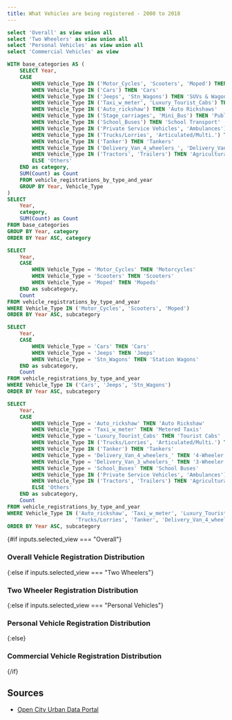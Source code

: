 ```yaml
---
title: What Vehicles are being registered - 2000 to 2018
---
```

<script>
    let myColors = [
        // Warm oranges and peaches
        '#de988a', // Pastel peach
        '#fae9c3', // Pale gold

        // Pinks and roses
        '#e0a8b5', // Light rose
        '#eba0c0', // Baby pink
        '#e3bcd9', // Lavender pink

        // Purples and lavenders
        '#D4B5FA', // Soft purple
        '#E2C6FA', // Pale violet
        '#FAF0FA', // Soft periwinkle

        // Blues and periwinkles
        '#B5D1FA', // Light sky blue
        '#C4DDFA', // Pale blue
        '#D1E5FA', // Soft azure
        '#E9F5FA', // Pale cerulean

        // Yellow tones
        '#faeaa7', // Soft butter
        '#f0e6c5', // Pale vanilla

        // Transitional hues
        '#FAD1E5', // Soft salmon pink
        '#FAE0EB', // Light coral pink
        '#FAEEF5', // Pale rose pink
        '#F5E6FA', // Soft lavender
        '#E6F0FA', // Pale sky blue
        '#F0F7FA'  // Light air blue
    ]
</script>


```sql view_options
select 'Overall' as view union all
select 'Two Wheelers' as view union all 
select 'Personal Vehicles' as view union all
select 'Commercial Vehicles' as view
```
```sql all_categories
WITH base_categories AS (
    SELECT Year,
    CASE 
        WHEN Vehicle_Type IN ('Motor_Cycles', 'Scooters', 'Moped') THEN 'Two Wheelers'
        WHEN Vehicle_Type IN ('Cars') THEN 'Cars'
        WHEN Vehicle_Type IN ('Jeeps', 'Stn_Wagons') THEN 'SUVs & Wagons'
        WHEN Vehicle_Type IN ('Taxi_w_meter', 'Luxury_Tourist_Cabs') THEN 'Taxi Services'
        WHEN Vehicle_Type IN ('Auto_rickshaw') THEN 'Auto Rickshaws'
        WHEN Vehicle_Type IN ('Stage_carriages', 'Mini_Bus') THEN 'Public Transport'
        WHEN Vehicle_Type IN ('School_Buses') THEN 'School Transport'
        WHEN Vehicle_Type IN ('Private Service Vehicles', 'Ambulances') THEN 'Service Vehicles'
        WHEN Vehicle_Type IN ('Trucks/Lorries', 'Articulated/Multi.') THEN 'Heavy Transport'
        WHEN Vehicle_Type IN ('Tanker') THEN 'Tankers'
        WHEN Vehicle_Type IN ('Delivery_Van_4_wheelers_', 'Delivery_Van_3_wheelers_') THEN 'Delivery Vehicles'
        WHEN Vehicle_Type IN ('Tractors', 'Trailers') THEN 'Agricultural Vehicles'
        ELSE 'Others'
    END as category,
    SUM(Count) as Count
    FROM vehicle_registrations_by_type_and_year
    GROUP BY Year, Vehicle_Type
)
SELECT 
    Year,
    category,
    SUM(Count) as Count
FROM base_categories
GROUP BY Year, category
ORDER BY Year ASC, category
```

```sql detailed_two_wheelers
SELECT
    Year,
    CASE 
        WHEN Vehicle_Type = 'Motor_Cycles' THEN 'Motorcycles'
        WHEN Vehicle_Type = 'Scooters' THEN 'Scooters'
        WHEN Vehicle_Type = 'Moped' THEN 'Mopeds'
    END as subcategory,
    Count
FROM vehicle_registrations_by_type_and_year
WHERE Vehicle_Type IN ('Motor_Cycles', 'Scooters', 'Moped')
ORDER BY Year ASC, subcategory
```

```sql detailed_personal
SELECT
    Year,
    CASE 
        WHEN Vehicle_Type = 'Cars' THEN 'Cars'
        WHEN Vehicle_Type = 'Jeeps' THEN 'Jeeps'
        WHEN Vehicle_Type = 'Stn_Wagons' THEN 'Station Wagons'
    END as subcategory,
    Count
FROM vehicle_registrations_by_type_and_year
WHERE Vehicle_Type IN ('Cars', 'Jeeps', 'Stn_Wagons')
ORDER BY Year ASC, subcategory
```

```sql detailed_commercial
SELECT
    Year,
    CASE 
        WHEN Vehicle_Type = 'Auto_rickshaw' THEN 'Auto Rickshaw'
        WHEN Vehicle_Type = 'Taxi_w_meter' THEN 'Metered Taxis'
        WHEN Vehicle_Type = 'Luxury_Tourist_Cabs' THEN 'Tourist Cabs'
        WHEN Vehicle_Type IN ('Trucks/Lorries', 'Articulated/Multi.') THEN 'Heavy Transport'
        WHEN Vehicle_Type IN ('Tanker') THEN 'Tankers'
        WHEN Vehicle_Type = 'Delivery_Van_4_wheelers_' THEN '4-Wheeler Delivery Vans'
        WHEN Vehicle_Type = 'Delivery_Van_3_wheelers_' THEN '3-Wheeler Delivery Vans'
        WHEN Vehicle_Type = 'School_Buses' THEN 'School Buses'
        WHEN Vehicle_Type IN ('Private Service Vehicles', 'Ambulances') THEN 'Service Vehicles'
        WHEN Vehicle_Type IN ('Tractors', 'Trailers') THEN 'Agricultural Vehicles'
        ELSE 'Others'
    END as subcategory,
    Count
FROM vehicle_registrations_by_type_and_year
WHERE Vehicle_Type IN ('Auto_rickshaw', 'Taxi_w_meter', 'Luxury_Tourist_Cabs', 
                      'Trucks/Lorries', 'Tanker', 'Delivery_Van_4_wheelers_', 'Delivery_Van_3_wheelers_')
ORDER BY Year ASC, subcategory
```


<ButtonGroup 
 name=selected_view 
 data={view_options}
 value=view
 title="Select Vehicle Category View"
 defaultValue="Overall"
 display=buttons
/>



{#if inputs.selected_view === "Overall"}
### Overall Vehicle Registration Distribution
<AreaChart
     data={all_categories}
     x=Year
     y=Count
     series=category
     type=stacked
     title="Vehicle Registrations"
     subtitle="Distribution across major vehicle categories"
     xAxisTitle="Year"
     fillOpacity=0.9
     connectGroup="vehicles"
     chartAreaHeight=300
     yGridLines=true
     sort=false
    colorPalette={myColors}
 />
<AreaChart
     data={all_categories}
     x=Year
     y=Count
     series=category
     type=stacked100
     title="Vehicle Registrations"
     subtitle="As a share of all Vehicles on Road"
     xAxisTitle="Year"
     fillOpacity=0.9
     connectGroup="vehicles"
     chartAreaHeight=300
     yGridLines=true
     sort=false
    colorPalette={myColors}    
 />

 {:else if inputs.selected_view === "Two Wheelers"}
### Two Wheeler Registration Distribution
<AreaChart
     data={detailed_two_wheelers}
     x=Year
     y=Count
     series=subcategory
     type=stacked
     title="Two Wheeler Registrations"
     subtitle="Distribution of motorcycles, scooters, and mopeds"
     xAxisTitle="Year"
     fillOpacity=0.9
     connectGroup="vehicles"
     chartAreaHeight=300
     yGridLines=true
      sort=false
    colorPalette={myColors}
 />

 <AreaChart
     data={detailed_two_wheelers}
     x=Year
     y=Count
     series=subcategory
     type=stacked100
     title="Two Wheeler Registrations"
     subtitle="As a share of other Two Wheelers on Road"
     xAxisTitle="Year"
     fillOpacity=0.9
     connectGroup="vehicles"
     chartAreaHeight=300
     yGridLines=true
      sort=false
    colorPalette={myColors}
 />

 {:else if inputs.selected_view === "Personal Vehicles"}
### Personal Vehicle Registration Distribution
<AreaChart
     data={detailed_personal}
     x=Year
     y=Count
     series=subcategory
     type=stacked
     title="Personal Vehicle Registrations"
     subtitle="Distribution of cars, jeeps, and station wagons"
     xAxisTitle="Year"
     fillOpacity=0.9
     connectGroup="vehicles"
     chartAreaHeight=300
     yGridLines=true
    sort=false
    colorPalette={myColors}
 />
<AreaChart
     data={detailed_personal}
     x=Year
     y=Count
     series=subcategory
     type=stacked100
     title="Personal Vehicle Registrations"
     subtitle="As a share of other Personal Vehicles on the Road"
     xAxisTitle="Year"
     fillOpacity=0.9
     connectGroup="vehicles"
     chartAreaHeight=300
     yGridLines=true
    sort=false
    colorPalette={myColors}
 />

{:else}
### Commercial Vehicle Registration Distribution
<AreaChart
     data={detailed_commercial}
     x=Year
     y=Count
     series=subcategory
     type=stacked
     title="Commercial Vehicle Registrations"
     subtitle="Distribution across transport and goods vehicles"
     xAxisTitle="Year"
     fillOpacity=0.9
     connectGroup="vehicles"
     chartAreaHeight=300
     yGridLines=true
     sort=false
    colorPalette={myColors}
 />
 <AreaChart
     data={detailed_commercial}
     x=Year
     y=Count
     series=subcategory
     type=stacked100
     title="Commercial Vehicle Registrations"
     subtitle="As a share of other commercial vehicles on the road"
     xAxisTitle="Year"
     fillOpacity=0.9
     connectGroup="vehicles"
     chartAreaHeight=300
     yGridLines=true
     sort=false
    colorPalette={myColors}
 />
 {/if}

## Sources
- [Open City Urban Data Portal](https://data.opencity.in/dataset/maharashtra-vehicles-registration-data/resource/maharashtra-vehicles-registration-data---2001-2018)